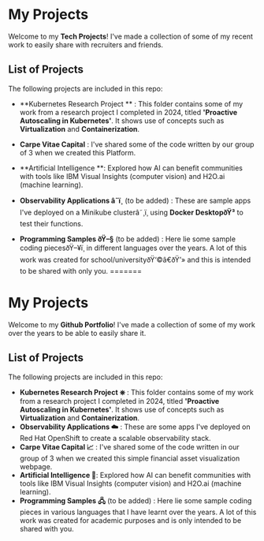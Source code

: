 ﻿# My Projects 

Welcome to my **Tech Projects**! I've made a collection of some of my recent work to easily share with recruiters and friends.


## List of Projects

The following projects are included in this repo:

  -  **Kubernetes Research Project ** : This folder contains some of my work from a research project I completed in 2024, titled **'Proactive Autoscaling in Kubernetes'**. It shows use of concepts such as **Virtualization** and **Containerization**.
  -  **Carpe Vitae Capital** : I've shared some of the code written by our group of 3 when we created this Platform.
  -  **Artificial Intelligence **: Explored how AI can benefit communities with tools like IBM Visual Insights (computer vision) and H2O.ai (machine learning).

  -  **Observability Applications  â˜ï¸** (to be added) : These are sample apps I've deployed on a Minikube clusterâ˜¸ï¸ using **Docker DesktopðŸ³** to test their functions.
  -  **Programming Samples ðŸ–§** (to be added) : Here lie some sample coding piecesðŸ–¥ï¸ in different languages over the years. A lot of this work was created for school/universityðŸ‘©â€ðŸ’» and this is intended to be shared with only you.
=======
# My Projects 

Welcome to my **Github Portfolio**! I've made a collection of some of my work over the years to be able to easily share it.


## List of Projects

The following projects are included in this repo:

  -  **Kubernetes Research Project  ⎈** : This folder contains some of my work from a research project I completed in 2024, titled **'Proactive Autoscaling in Kubernetes'**. It shows use of concepts such as **Virtualization** and **Containerization**.
  -  **Observability Applications  ☁️** : These are some apps I've deployed on Red Hat OpenShift to create a scalable observability stack.
  -    **Carpe Vitae Capital 📈** : I've shared some of the code written in our group of 3 when we created this simple financial asset visualization webpage.
  -  **Artificial Intelligence 🤖**: Explored how AI can benefit communities with tools like IBM Visual Insights (computer vision) and H2O.ai (machine learning).
  -  **Programming Samples 🖧** (to be added) : Here lie some sample coding pieces in various languages that I have learnt over the years. A lot of this work was created for academic purposes and is only intended to be shared with you.
